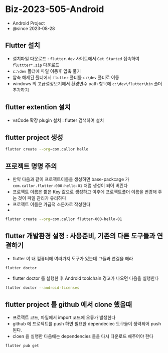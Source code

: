 # Biz-2023-505-Android

- Android Project
- @since 2023-08-28

## Flutter 설치

- 설치파일 다운로드 : `flutter.dev` 사이트에서 `Get Started` 접속하여 `fluttter*.zip` 다운로드
- `c:\dev` 폴더에 파일 이동후 압축 풀기
- 압축 해제된 폴더에서 `flutter` 폴더를 `c:\dev` 폴더로 이동
- windows 의 고급설정보기에서 환경변수 path 항목에 `c:\dev\flutter\bin` 폴더 추가하기

## flutter extention 설치

- vsCode 확장 plugin 설치 : flutter 검색하여 설치

## flutter project 생성

```bash
flutter create --org=com.callor hello
```

## 프로젝트 명명 주의

- 만약 다음과 같이 프로젝트이름을 생성하면 base-packcage 가  
  `com.callor.flutter-000-hello-01` 처럼 생성이 되어 버린다
- 프로젝트 이름은 짧은 Key 값으로 생성하고 이후에 프로젝트폴더 이름을 변경해 주는 것이 파일 관리가 유리하다
- 프로젝트 이름은 가급적 소문자로 작성한다
-

```bash
flutter create --org=com.callor flutter-000-hello-01

```

## flutter 개발환경 설정 : 사용준비, 기존의 다른 도구들과 연결하기

- flutter 야 내 컴퓨터에 여러가지 도구가 있는데 그들과 연결을 해라

```bash
flutter doctor
```

- flutter doctor 를 실행한 후 Android toolchain 경고가 나오면 다음을 실행한다

```bash
flutter doctor --android-licenses
```

## flutter project 를 github 에서 clone 했을때

- 프로젝트 코드, 파일에서 import 코드에 오류가 발생한다
- github 에 프로젝트를 push 하면 필요한 dependeciec 도구들이 생략되어 push 된다.
- cloen 을 실행한 다음에는 dependencies 들을 다시 다운로드 해주어야 한다

```bash
flutter pub get
```
